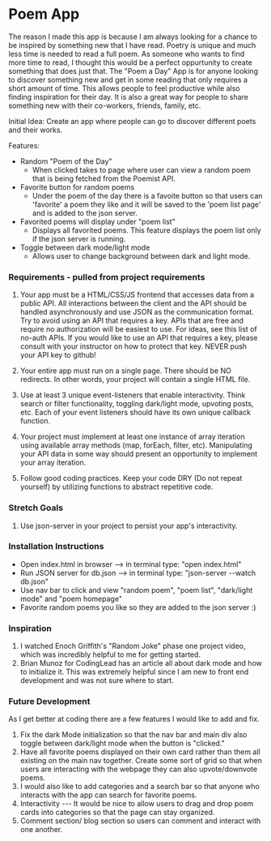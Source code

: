 # Poem App

The reason I made this app is because I am always looking for a chance to be inspired by something new that I have read. Poetry is unique and much less time is needed to read a full poem. As someone who wants to find more time to read, I thought this would be a perfect oppurtunity to create something that does just that. The "Poem a Day" App is for anyone looking to discover something new and get in some reading that only requires a short amount of time. This allows people to feel productive while also finding inspiration for their day. It is also a great way for people to share something new with their co-workers, friends, family, etc.

Initial Idea: Create an app where people can go to discover different poets and their works.

Features:

- Random "Poem of the Day"
  - When clicked takes to page where user can view a random poem that is being fetched from the Poemist API.
- Favorite button for random poems
  - Under the poem of the day there is a favoite button so that users can 'favorite' a poem they like and it will be saved to the 'poem list page' and is added to the json server.
- Favorited poems will display under "poem list"
  - Displays all favorited poems. This feature displays the poem list only if the json server is running.
- Toggle between dark mode/light mode
  - Allows user to change background between dark and light mode.

### Requirements - pulled from project requirements

1. Your app must be a HTML/CSS/JS frontend that accesses data from a public API. All interactions between the client and the API should be handled asynchronously and use JSON as the communication format. Try to avoid using an API that requires a key. APIs that are free and require no authorization will be easiest to use. For ideas, see this list of no-auth APIs. If you would like to use an API that requires a key, please consult with your instructor on how to protect that key. NEVER push your API key to github!

2. Your entire app must run on a single page. There should be NO redirects. In other words, your project will contain a single HTML file.

3. Use at least 3 unique event-listeners that enable interactivity. Think search or filter functionality, toggling dark/light mode, upvoting posts, etc. Each of your event listeners should have its own unique callback function.

4. Your project must implement at least one instance of array iteration using available array methods (map, forEach, filter, etc). Manipulating your API data in some way should present an opportunity to implement your array iteration.

5. Follow good coding practices. Keep your code DRY (Do not repeat yourself) by utilizing functions to abstract repetitive code.

### Stretch Goals

1. Use json-server in your project to persist your app's interactivity.

### Installation Instructions

- Open index.html in browser --> in terminal type: "open index.html"
- Run JSON server for db.json --> in terminal type: "json-server --watch db.json"
- Use nav bar to click and view "random poem", "poem list", "dark/light mode" and "poem homepage"
- Favorite random poems you like so they are added to the json server :)

### Inspiration

1. I watched Enoch Griffith's "Random Joke" phase one project video, which was incredibly helpful to me for getting started.
2. Brian Munoz for CodingLead has an article all about dark mode and how to initialize it. This was extremely helpful since I am new to front end development and was not sure where to start.

### Future Development

As I get better at coding there are a few features I would like to add and fix.

1. Fix the dark Mode initialization so that the nav bar and main div also toggle between dark/light mode when the button is "clicked."
2. Have all favorite poems displayed on their own card rather than them all existing on the main nav together. Create some sort of grid so that when users are interacting with the webpage they can also upvote/downvote poems.
3. I would also like to add categories and a search bar so that anyone who interacts with the app can search for favorite poems.
4. Interactivity --- It would be nice to allow users to drag and drop poem cards into categories so that the page can stay organized.
5. Comment section/ blog section so users can comment and interact with one another.
